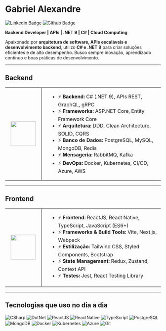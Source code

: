 # Gabriel Alexandre

[![Linkedin Badge](https://img.shields.io/badge/-LinkedIn-407bff?style=flat-square&labelColor=407bff&logo=Linkedin&logoColor=white&link=https://www.linkedin.com/in/gabriel-alexandre-a859b1341/)](https://www.linkedin.com/in/gabriel-alexandre-a859b1341/) 
[![Github Badge](https://img.shields.io/badge/-Github-407bff?style=flat-square&labelColor=407bff&logo=Github&logoColor=white&link=https://github.com/kaxander)](https://github.com/kaxander) 

**Backend Developer | APIs | .NET 9 | C# | Cloud Computing**

Apaixonado por **arquitetura de software, APIs escaláveis e desenvolvimento backend**, utilizo **C# e .NET 9** para criar soluções eficientes e de alto desempenho. Busco sempre inovação, aprendizado contínuo e boas práticas de desenvolvimento.

---

##  **Backend**  

<table>
  <tr>
    <td align="center" width="100px">
      <img src="https://cdn.jsdelivr.net/gh/devicons/devicon/icons/csharp/csharp-original.svg" width="80" height="80"/>
    </td>
    <td width="2px" style="border-left: 2px solid gray;"></td>
    <td>
      <ul>
        <li>⚡ <strong>Backend:</strong> C# (.NET 9), APIs REST, GraphQL, gRPC</li>
        <li>⚡ <strong>Frameworks:</strong> ASP.NET Core, Entity Framework Core</li>
        <li>⚡ <strong>Arquitetura:</strong> DDD, Clean Architecture, SOLID, CQRS</li>
        <li>⚡ <strong>Banco de Dados:</strong> PostgreSQL, MySQL, MongoDB, Redis</li>
        <li>⚡ <strong>Mensageria:</strong> RabbitMQ, Kafka</li>
        <li>⚡ <strong>DevOps:</strong> Docker, Kubernetes, CI/CD, Azure, AWS</li>
      </ul>
    </td>
  </tr>
</table>

---

##  **Frontend**  

<table>
  <tr>
    <td align="center" width="100px">
      <img src="https://cdn.jsdelivr.net/gh/devicons/devicon/icons/react/react-original.svg" width="80" height="80"/>
    </td>
    <td width="2px" style="border-left: 2px solid gray;"></td>
    <td>
      <ul>
        <li>⚡ <strong>Frontend:</strong> ReactJS, React Native, TypeScript, JavaScript (ES6+)</li>
        <li>⚡ <strong>Frameworks & Build Tools:</strong> Vite, Next.js, Webpack</li>
        <li>⚡ <strong>Estilização:</strong> Tailwind CSS, Styled Components, Bootstrap</li>
        <li>⚡ <strong>State Management:</strong> Redux, Zustand, Context API</li>
        <li>⚡ <strong>Testes:</strong> Jest, React Testing Library</li>
      </ul>
    </td>
  </tr>
</table>

---

## **Tecnologias que uso no dia a dia**
<div style="display: inline_block">
  <img align="center" alt="CSharp" src="https://img.shields.io/badge/C%23-239120?style=for-the-badge&logo=c-sharp&logoColor=white">
  <img align="center" alt="DotNet" src="https://img.shields.io/badge/.NET-512BD4?style=for-the-badge&logo=dotnet&logoColor=white">
  <img align="center" alt="ReactJS" src="https://img.shields.io/badge/React-20232A?style=for-the-badge&logo=react&logoColor=61DAFB">
  <img align="center" alt="ReactNative" src="https://img.shields.io/badge/React_Native-20232A?style=for-the-badge&logo=react&logoColor=61DAFB">
  <img align="center" alt="TypeScript" src="https://img.shields.io/badge/TypeScript-3178C6?style=for-the-badge&logo=typescript&logoColor=white"> 
  <img align="center" alt="PostgreSQL" src="https://img.shields.io/badge/PostgreSQL-316192?style=for-the-badge&logo=postgresql&logoColor=white">
  <img align="center" alt="MongoDB" src="https://img.shields.io/badge/MongoDB-4EA94B?style=for-the-badge&logo=mongodb&logoColor=white">
  <img align="center" alt="Docker" src="https://img.shields.io/badge/Docker-2496ED?style=for-the-badge&logo=docker&logoColor=white">
  <img align="center" alt="Kubernetes" src="https://img.shields.io/badge/Kubernetes-326CE5?style=for-the-badge&logo=kubernetes&logoColor=white">
  <img align="center" alt="Azure" src="https://img.shields.io/badge/Azure-0078D4?style=for-the-badge&logo=microsoftazure&logoColor=white">
  <img align="center" alt="Git" src="https://img.shields.io/badge/Git-F05032?style=for-the-badge&logo=git&logoColor=white">
</div>
